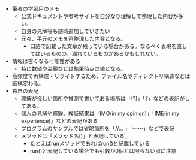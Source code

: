 

# 
* 筆者の学習用のメモ
    * 公式ドキュメントや参考サイトを自分なり理解して整理した内容が多い。
    * 自身の見解等も随時追加していきたい
    * 元々、手元のメモを再整理した内容となる。
        * 口語で記載した文章が残っている場合がある。なるべく表現を直してはいるものの、漏れているものがあるかもしれない。
* 情報は古くなる可能性がある
    * 特に数値や金額などは執筆時点の値となる。
* 高頻度で再構成・リライトするため、ファイル名やディレクトリ構造などは結構変わる。
* 独自の表記
    * 理解が怪しい箇所や推測で書いてある場所は「(?)」「?」などの表記がしてある。
    * 個人の見解や経験、検証結果は「IMO(in my opinion)」「IME(in my experience)」などの表記がある
    * プログラムのサンプルでは省略箇所を「//... 」「〜〜」などで表記
    * メソッドは「メソッド名()」と表記している。
        * たとえばrunメソッドであればrun()と記載している
        * run()と表記している場合でも引数が0個とは限らない点に注意